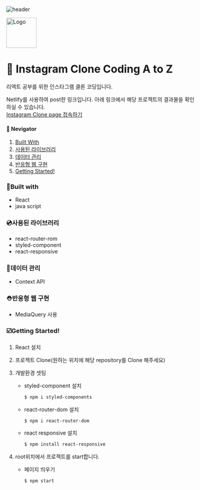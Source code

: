 ![header](https://capsule-render.vercel.app/api?type=waving&color=auto&height=300&section=header&text=React%20Toy%20Project&fontSize=70&animation=fadeIn&fontAlignY=38&desc=&descAlignY=51&descAlign=62)

<div>
  <img src="https://avatars.githubusercontent.com/u/90607105?s=200&v=4" alt="Logo" width="80" height="80">
  <h1>🚀 Instagram Clone Coding A to Z</h1>
</div>

리액트 공부를 위한 인스타그램 클론 코딩입니다. 

Netlify를 사용하여 post한 링크입니다.
아래 링크에서 해당 프로젝트의 결과물을 확인하실 수 있습니다. 
<br>
<a href="https://meanstagram.netlify.app/">Instagram Clone page 접속하기</a>


<h4>🧭 Nevigator</h4>
<ol>
  <li>
     <a href="#built-with">Built With</a>
  </li>
  <li>
    <a href="#사용된-라이브러리">사용된 라이브러리</a>
  </li>
  <li>
    <a href="#데이터-관리">데이터 관리</a>
  </li>
  <li>
    <a href="#반응형-웹-구현">반응형 웹 구현</a>
  </li>
  <li>
    <a href="#getting-started">Getting Started!</a>
  </li>
  
</ol>

### 🔗Built with
- React
- java script

### 💿사용된 라이브러리
- react-router-rom
- styled-component
- react-responsive

### 💽데이터 관리
- Context API

### ⛑️반응형 웹 구현
- MediaQuery 사용

### ☑️Getting Started!
1. React 설치
2. 프로젝트 Clone(원하는 위치에 해당 repository를 Clone 해주세요)
3. 개발환경 셋팅
   
   - styled-component 설치
     ```sh
     $ npm i styled-components
     ```
   - react-router-dom 설치
     ```sh
     $ npm i react-router-dom
     ```
   - react responsive 설치
     ```sh
     $ npm install react-responsive
     ```
5. root위치에서 프로젝트를 start합니다.
   - 페이지 띄우기
     ```sh
     $ npm start
     ```

